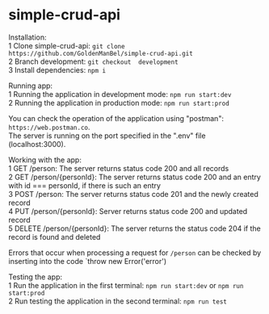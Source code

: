 # simple-crud-api

Installation:  
1 Clone simple-crud-api: `git clone https://github.com/GoldenManBel/simple-crud-api.git`  
2 Branch development: `git checkout  development`  
3 Install dependencies: `npm i`  

Running app:  
1 Running the application in development mode: `npm run start:dev`  
2 Running the application in production mode: `npm run start:prod`  

You can check the operation of the application using "postman": `https://web.postman.co`.  
The server is running on the port specified in the ".env" file (localhost:3000).  

Working with the app:  
1 GET /person: The server returns status code 200 and all records  
2 GET /person/{personId}: The server returns status code 200 and an entry with id === personId, if there is such an entry  
3 POST /person: The server returns status code 201 and the newly created record  
4 PUT /person/{personId}: Server returns status code 200 and updated record  
5 DELETE /person/{personId}: The server returns the status code 204 if the record is found and deleted  


Errors that occur when processing a request for `/person` can be checked by inserting into the code `throw new Error('error')  

Testing the app:  
1 Run the application in the first terminal: `npm run start:dev` or `npm run start:prod`  
2 Run testing the application in the second terminal: `npm run test`  
